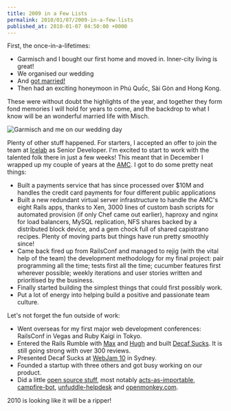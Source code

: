 ```yaml
---
title: 2009 in a Few Lists
permalink: 2010/01/07/2009-in-a-few-lists
published_at: 2010-01-07 04:50:00 +0000
---
```


First, the once-in-a-lifetimes:

- Garmisch and I bought our first home and moved in. Inner-city living is great!
- We organised our wedding
- And [got married!](http://www.t8photography.com/GarmischAndTim)
- Then had an exciting honeymoon in Phú Quốc, Sài Gòn and Hong Kong.

These were without doubt the highlights of the year, and together they form fond memories I will hold for years to come, and the backdrop to what I know will be an wonderful married life with Misch.

 ![Garmisch and me on our wedding day](1b34936153f0.jpg)

Plenty of other stuff happened. For starters, I accepted an offer to join the team at [Icelab](http://icelab.com.au/) as Senior Developer. I'm excited to start to work with the talented folk there in just a few weeks! This meant that in December I wrapped up my couple of years at the [AMC](http://www.amc.org.au/). I got to do some pretty neat things:

- Built a payments service that has since processed over $10M and handles the credit card payments for four different public applications
- Built a new redundant virtual server infrastructure to handle the AMC's eight Rails apps, thanks to Xen, 3000 lines of custom bash scripts for automated provision (if only Chef came out earlier), haproxy and nginx for load balancers, MySQL replication, NFS shares backed by a distributed block device, and a gem chock full of shared capistrano recipes. Plenty of moving parts but things have run pretty smoothly since!
- Came back fired up from RailsConf and managed to rejig (with the vital help of the team) the development methodology for my final project: pair programming all the time; tests first all the time; cucumber features first wherever possible; weekly iterations and user stories written and prioritised by the business.
- Finally started building the simplest things that could first possibly work.
- Put a lot of energy into helping build a positive and passionate team culture.

Let's not forget the fun outside of work:

- Went overseas for my first major web development conferences: RailsConf in Vegas and Ruby Kaigi in Tokyo.
- Entered the Rails Rumble with [Max](http://makenosound.com/) and [Hugh](http://hughevans.net/) and built [Decaf Sucks](http://decafsucks.com/). It is still going strong with over 300 reviews.
- Presented Decaf Sucks at [WebJam 10](http://webjam.com.au/webjam10) in Sydney.
- Founded a startup with three others and got busy working on our product.
- Did a little [open source stuff](http://github.com/timriley), most notably [acts-as-importable](http://github.com/timriley/acts-as-importable), [campfire-bot](http://github.com/timriley/campfire-bot), [unfuddle-helpdesk](http://github.com/timriley/unfuddle-helpdesk) and [openmonkey.com](http://github.com/timriley/openmonkey.com).

2010 is looking like it will be a ripper!

